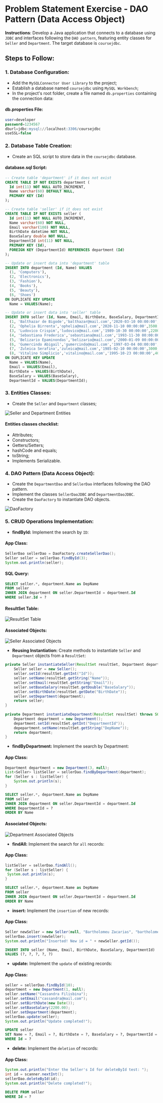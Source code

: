 # Problem Statement Exercise - DAO Pattern (Data Access Object)

**Instructions**: Develop a Java application that connects to a database using `JDBC` and interfaces following the `DAO pattern`, featuring entity classes for `Seller` and `Department`. The target database is `coursejdbc`.

## Steps to Follow:

### 1. Database Configuration:
- Add the `MySQLConnector User Library` to the project;
- Establish a database named `coursejdbc` using `MySQL Workbench`;
- In the project's root folder, create a file named `db.properties` containing the connection data: 

#### db.properties File:

```sql
user=developer
password=1234567
dburl=jdbc:mysql://localhost:3306/coursejdbc
useSSL=false
```

### 2. Database Table Creation: 
- Create an SQL script to store data in the `coursejdbc` database.

#### database.sql Script:

```sql
-- Create table 'department' if it does not exist
CREATE TABLE IF NOT EXISTS department (
  Id int(11) NOT NULL AUTO_INCREMENT,
  Name varchar(60) DEFAULT NULL,
  PRIMARY KEY (Id)
);

-- Create table 'seller' if it does not exist
CREATE TABLE IF NOT EXISTS seller (
  Id int(11) NOT NULL AUTO_INCREMENT,
  Name varchar(60) NOT NULL,
  Email varchar(100) NOT NULL,
  BirthDate datetime NOT NULL,
  BaseSalary double NOT NULL,
  DepartmentId int(11) NOT NULL,
  PRIMARY KEY (Id),
  FOREIGN KEY (DepartmentId) REFERENCES department (Id)
);

-- Update or insert data into 'department' table
INSERT INTO department (Id, Name) VALUES 
  (1, 'Computers'),
  (2, 'Electronics'),
  (3, 'Fashion'),
  (4, 'Books'),
  (5, 'Beauty'),
  (6, 'Shoes')
ON DUPLICATE KEY UPDATE
  Name = VALUES(Name);

-- Update or insert data into 'seller' table
INSERT INTO seller (Id, Name, Email, BirthDate, BaseSalary, DepartmentId) VALUES 
  (1, 'Balthazar de Bigode','balthazar@mail.com','2020-03-10 00:00:00',1000,1),
  (2, 'Ophelia Birrenta','ophelia@mail.com','2020-11-10 00:00:00',3500,2),
  (3, 'Ludovico Crispim','ludovico@mail.com','1989-10-30 00:00:00',2200,1),
  (4, 'Sebastiana Frederica','sebastiana@mail.com','1993-11-30 00:00:00',3000,4),
  (5, 'Belizario Epaminondas','belizario@mail.com','2000-01-09 00:00:00',4000,3),
  (6, 'Gumercindo Abigail','gumercindo@mail.com','1997-03-04 00:00:00',3000,2),
  (7, 'Zuleica Serafina','zuleica@mail.com','1985-02-10 00:00:00',3000,4),
  (8, 'Vitalino Simplicio','vitalino@mail.com','1995-10-23 00:00:00',4000,3)
ON DUPLICATE KEY UPDATE
  Name = VALUES(Name),
  Email = VALUES(Email),
  BirthDate = VALUES(BirthDate),
  BaseSalary = VALUES(BaseSalary),
  DepartmentId = VALUES(DepartmentId);
```


### 3. Entities Classes:
- Create the `Seller` and `Department` classes;

![Seller and Department Entities](https://github.com/souzafcharles/Complete-Java-Object-Oriented-Programming-and-Projects/blob/master/Section_Q17_Database_Access_with_JDBC/ProblemStatementExercise/img/seller-department-entities.png)

#### Entities classes checklist:
- Attributes;
- Constructors;
- Getters/Setters;
- hashCode and equals;
- toString;
- Implements Serializable.


### 4. DAO Pattern (Data Access Object):
   - Create the `DepartmentDao` and `SellerDao` interfaces following the DAO pattern.
   - Implement the classes `SellerDaoJDBC` and `DepartmentDaoJDBC`.
   - Create the `DaoFactory` to instantiate DAO objects.
   
![DaoFactory](https://github.com/souzafcharles/Complete-Java-Object-Oriented-Programming-and-Projects/blob/master/Section_Q17_Database_Access_with_JDBC/ProblemStatementExercise/img/daoFactory.png)

### 5. CRUD Operations Implementation:
- **findById:** Implement the search by `ID`:

#### App Class: 
```java
SellerDao sellerDao = DaoFactory.createSellerDao();
Seller seller = sellerDao.findById(3);
System.out.println(seller);
```
#### SQL Query: 
```sql
SELECT seller.*, department.Name as DepName
FROM seller
INNER JOIN department ON seller.DepartmentId = department.Id
WHERE seller.Id = ?
```
#### ResultSet Table:
![ResultSet Table](https://github.com/souzafcharles/Complete-Java-Object-Oriented-Programming-and-Projects/blob/master/Section_Q17_Database_Access_with_JDBC/ProblemStatementExercise/img/resultSet-table.png)

#### Associated Objects: 
![Seller Associated Objects](https://github.com/souzafcharles/Complete-Java-Object-Oriented-Programming-and-Projects/blob/master/Section_Q17_Database_Access_with_JDBC/ProblemStatementExercise/img/seller-associated-objects.png)
  
- **Reusing Instantiation:** Create methods to instantiate `Seller` and `Department` objects from a `ResultSet`:

```java
private Seller instantiateSeller(ResultSet resultSet, Department department) throws SQLException {
	Seller seller = new Seller();
	seller.setId(resultSet.getInt("Id"));
	seller.setName(resultSet.getString("Name"));
	seller.setEmail(resultSet.getString("Email"));
	seller.setBaseSalary(resultSet.getDouble("BaseSalary"));
	seller.setBirthDate(resultSet.getDate("BirthDate"));
	seller.setDepartment(department);
	return seller;
}
     
private Department instantiateDepartment(ResultSet resultSet) throws SQLException {
	Department department = new Department();
	department.setId(resultSet.getInt("DepartmentId"));
	depepartment.setName(resultSet.getString("DepName"));
	return department;
}
```

- **findByDepartment:** Implement the search by Department:

#### App Class: 
```java
Department department = new Department(3, null);
List<Seller> listSeller = sellerDao.findByDepartment(department);
for (Seller s : listSeller) {
	System.out.println(s);
}
```
```sql
SELECT seller.*, department.Name as DepName
FROM seller
INNER JOIN department ON seller.DepartmentId = department.Id
WHERE DepartmentId = ?
ORDER BY Name
```

#### Associated Objects: 
![Department Associated Objects](https://github.com/souzafcharles/Complete-Java-Object-Oriented-Programming-and-Projects/blob/master/Section_Q17_Database_Access_with_JDBC/ProblemStatementExercise/img/department-associated-objects.png)

- **findAll:** Implement the search for `all` records:

#### App Class: 
```java
listSeller = sellerDao.findAll();
for (Seller s : listSeller) {
 System.out.println(s);
}
```
```sql
SELECT seller.*, department.Name as DepName
FROM seller
INNER JOIN department ON seller.DepartmentId = department.Id
ORDER BY Name
```
     
- **insert:** Implement the `insertion` of new records:

#### App Class: 
```java
Seller newSeller = new Seller(null, "Bartholomeu Zacarias", "bartholomeu@mail.com", new Date(), 4000.0, department);
sellerDao.insert(newSeller);
System.out.println("Inserted! New id = " + newSeller.getId());
```
```sql
INSERT INTO seller (Name, Email, BirthDate, BaseSalary, DepartmentId)
VALUES (?, ?, ?, ?, ?)
```
     
- **update:** Implement the `update` of existing records:

#### App Class: 
```java
seller = sellerDao.findById(10);
department = new Department(1, null);
seller.setName("Cassandra Filisbina");
seller.setEmail("cassandra@mail.com");
seller.setBirthDate(new Date());
seller.setBaseSalary(2200.00);
seller.setDepartment(department);
sellerDao.update(seller);
System.out.println("Update completed!");
```
```sql
UPDATE seller
SET Name = ?, Email = ?, BirthDate = ?, BaseSalary = ?, DepartmentId = ?
WHERE Id = ?
```
     
- **delete:** Implement the `deletion` of records:

#### App Class: 
```java
System.out.println("Enter the Seller's Id for deleteById test: ");
int id = scanner.nextInt();
sellerDao.deleteById(id);
System.out.println("Delete completed!");
```
```sql
DELETE FROM seller
WHERE Id = ?
```